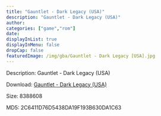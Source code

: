 ```yaml
---
title: "Gauntlet - Dark Legacy (USA)"
description: "Gauntlet - Dark Legacy (USA)"
author: 
categories: ["game","rom"]
date: 
displayInList: true
displayInMenu: false
dropCap: false
featuredImage: /img/gba/Gauntlet - Dark Legacy [USA].jpg
---
```


Description: Gauntlet - Dark Legacy (USA)

Download: <a style="text-decoration:underline;" href="https://mega.nz/#!XfBiwQSQ!cMAI_EDvhCrhUN4U5-Rr3-LUGzq9P8v3r_W4h3ZTLtw" target = "_blank" rel = "nofollow" > Gauntlet - Dark Legacy (USA)</a>

Size: 8388608

MD5: 2C6411D76D5438DA19F193B630DA1C63

